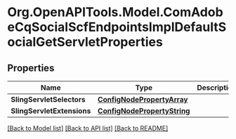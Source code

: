 # Org.OpenAPITools.Model.ComAdobeCqSocialScfEndpointsImplDefaultSocialGetServletProperties
## Properties

Name | Type | Description | Notes
------------ | ------------- | ------------- | -------------
**SlingServletSelectors** | [**ConfigNodePropertyArray**](ConfigNodePropertyArray.md) |  | [optional] 
**SlingServletExtensions** | [**ConfigNodePropertyString**](ConfigNodePropertyString.md) |  | [optional] 

[[Back to Model list]](../README.md#documentation-for-models) [[Back to API list]](../README.md#documentation-for-api-endpoints) [[Back to README]](../README.md)

